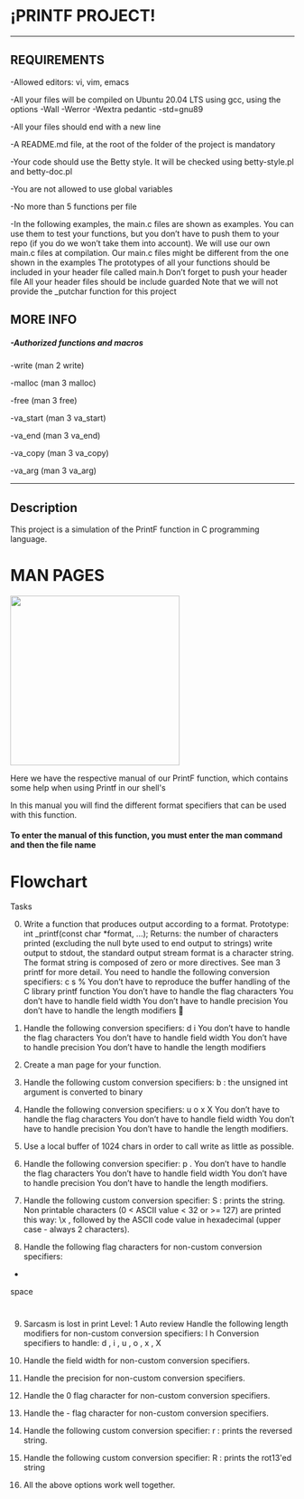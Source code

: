 <html>
<body>
<h1>¡PRINTF PROJECT!</h1>
<hr>
<h2>REQUIREMENTS</h2>
<p>-Allowed editors: vi, vim, emacs</p>
<p>-All your files will be compiled on Ubuntu 20.04 LTS using gcc, using the options -Wall -Werror -Wextra     pedantic -std=gnu89</p>
<p>-All your files should end with a new line</p>
<p>-A README.md file, at the root of the folder of the project is mandatory</p>
<P>-Your code should use the Betty style. It will be checked using betty-style.pl and betty-doc.pl</p>
<p>-You are not allowed to use global variables</p>
<p>-No more than 5 functions per file</p>
<p>-In the following examples, the main.c files are shown as examples. You can use them to test your functions, but you don’t have to push them to your repo (if you do we won’t take them into account). We will use our own main.c files at compilation. Our main.c files might be different from the one shown in the examples
The prototypes of all your functions should be included in your header file called main.h
Don’t forget to push your header file
All your header files should be include guarded
Note that we will not provide the _putchar function for this project</p>
<h2>MORE INFO</h2>
<h5>-Authorized functions and macros</h5>
<p>-write (man 2 write)</p>
<p>-malloc (man 3 malloc)</p>
<p>-free (man 3 free)</p>
<p>-va_start (man 3 va_start)</p>
<p>-va_end (man 3 va_end)</p>
<p>-va_copy (man 3 va_copy)</p>
<p>-va_arg (man 3 va_arg) </p>
<hr>
<h2>Description</h2>
<p>This project is a simulation of the PrintF function in C programming language.</p>
<h1>MAN PAGES </h1>
<img src= "https://media.geeksforgeeks.org/wp-content/uploads/Screenshot-from-2018-12-11-20-58-48.png" width="300" height="auto"/>
<p>Here we have the respective manual of our PrintF function, which contains some help when using Printf in our shell's</p>
<p> In this manual you will find the different format specifiers that can be used with this function.</p>
<h4>To enter the manual of this function, you must enter the man command and then the file name</h4> 
<h1>Flowchart</h1>

</body>

</html>



Tasks

0. Write a function that produces output according to a format.
Prototype:  int _printf(const char *format, ...);
Returns: the number of characters printed (excluding the null byte used to end output to strings)
write output to stdout, the standard output stream
format  is a character string. The format string is composed of zero or more directives. See  man 3
printf  for more detail. You need to handle the following conversion specifiers:
c
s
%
You don’t have to reproduce the buffer handling of the C library  printf  function
You don’t have to handle the flag characters
You don’t have to handle field width
You don’t have to handle precision
You don’t have to handle the length modifiers 

1. Handle the following conversion specifiers:
d
i
You don’t have to handle the flag characters
You don’t have to handle field width
You don’t have to handle precision
You don’t have to handle the length modifiers

2. Create a man page for your function.

3. Handle the following custom conversion specifiers:
b : the unsigned int argument is converted to binary

4. Handle the following conversion specifiers:
u
o
x
X
You don’t have to handle the flag characters
You don’t have to handle field width
You don’t have to handle precision
You don’t have to handle the length modifiers.

5. Use a local buffer of 1024 chars in order to call  write  as little as possible.

6. Handle the following conversion specifier:  p .
You don’t have to handle the flag characters
You don’t have to handle field width
You don’t have to handle precision
You don’t have to handle the length modifiers.

7. Handle the following custom conversion specifier:
S  : prints the string.
Non printable characters (0 < ASCII value < 32 or >= 127) are printed this way:  \x , followed by the
ASCII code value in hexadecimal (upper case - always 2 characters).

8. Handle the following flag characters for non-custom conversion specifiers:
+
space
#

9. Sarcasm is lost in print Level: 1 Auto review
Handle the following length modifiers for non-custom conversion specifiers:
l
h
Conversion specifiers to handle:  d ,  i ,  u ,  o ,  x ,  X

10. Handle the field width for non-custom conversion specifiers.

11. Handle the precision for non-custom conversion specifiers.

12. Handle the  0  flag character for non-custom conversion specifiers.

13. Handle the  -  flag character for non-custom conversion specifiers.

14. Handle the following custom conversion specifier:
r  : prints the reversed string.

15. Handle the following custom conversion specifier:
R : prints the rot13'ed string

16. All the above options work well together.


